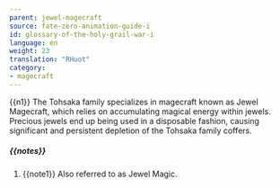 ```yaml
---
parent: jewel-magecraft
source: fate-zero-animation-guide-i
id: glossary-of-the-holy-grail-war-i
language: en
weight: 23
translation: "RHuot"
category:
- magecraft
---
```


{{n1}}
The Tohsaka family specializes in magecraft known as Jewel Magecraft, which relies on accumulating magical energy within jewels. Precious jewels end up being used in a disposable fashion, causing significant and persistent depletion of the Tohsaka family coffers.

##### {{notes}}

1. {{note1}} Also referred to as Jewel Magic.
